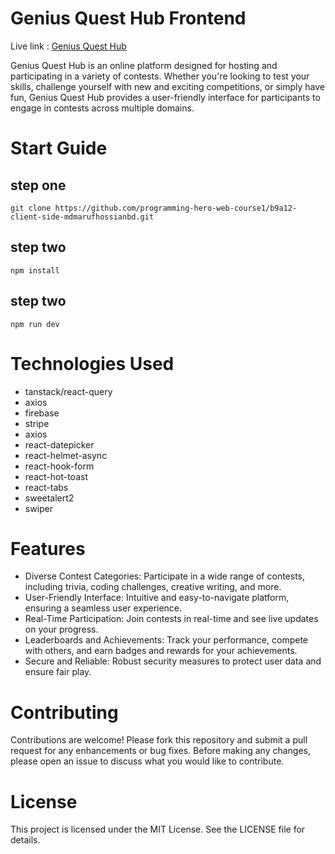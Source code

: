 # Genius Quest Hub Frontend
Live link : [Genius Quest Hub](https://genius-quest-hub.web.app/)

Genius Quest Hub is an online platform designed for hosting and participating in a variety of contests. Whether you're looking to test your skills, challenge yourself with new and exciting competitions, or simply have fun, Genius Quest Hub provides a user-friendly interface for participants to engage in contests across multiple domains.
# Start Guide
## step one
```
git clone https://github.com/programming-hero-web-course1/b9a12-client-side-mdmarufhossianbd.git
```
## step two
```
npm install
```
## step two
```
npm run dev
```
# Technologies Used
- tanstack/react-query
- axios
- firebase
- stripe
- axios
- react-datepicker
- react-helmet-async
- react-hook-form
- react-hot-toast
- react-tabs
- sweetalert2
- swiper

# Features
- Diverse Contest Categories: Participate in a wide range of contests, including trivia, coding challenges, creative writing, and more.
- User-Friendly Interface: Intuitive and easy-to-navigate platform, ensuring a seamless user experience.
- Real-Time Participation: Join contests in real-time and see live updates on your progress.
- Leaderboards and Achievements: Track your performance, compete with others, and earn badges and rewards for your achievements.
- Secure and Reliable: Robust security measures to protect user data and ensure fair play.

# Contributing
Contributions are welcome! Please fork this repository and submit a pull request for any enhancements or bug fixes. Before making any changes, please open an issue to discuss what you would like to contribute.

# License
This project is licensed under the MIT License. See the LICENSE file for details.
